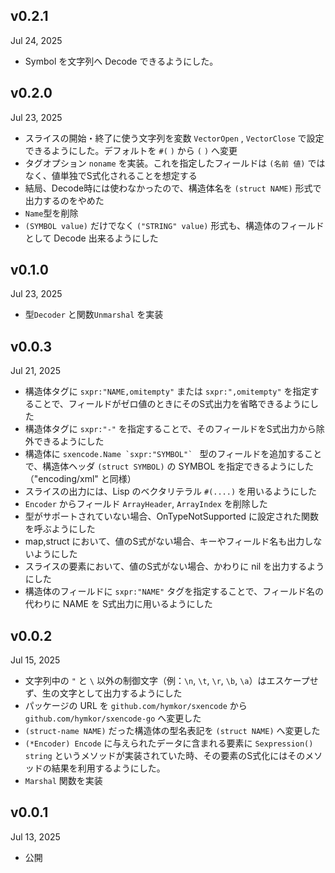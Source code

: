v0.2.1
------
Jul 24, 2025

- Symbol を文字列へ Decode できるようにした。

v0.2.0
------
Jul 23, 2025

- スライスの開始・終了に使う文字列を変数 `VectorOpen` , `VectorClose` で設定できるようにした。デフォルトを `#(` `)` から `(` `)` へ変更
- タグオプション `noname` を実装。これを指定したフィールドは `(名前 値)` ではなく、値単独でS式化されることを想定する
- 結局、Decode時には使わなかったので、構造体名を `(struct NAME)` 形式で出力するのをやめた
- `Name`型を削除
- `(SYMBOL value)` だけでなく `("STRING" value)` 形式も、構造体のフィールドとして Decode 出来るようにした

v0.1.0
-------
Jul 23, 2025

- 型`Decoder` と関数`Unmarshal` を実装

v0.0.3
------
Jul 21, 2025

- 構造体タグに `sxpr:"NAME,omitempty"` または `sxpr:",omitempty"` を指定することで、フィールドがゼロ値のときにそのS式出力を省略できるようにした
- 構造体タグに `sxpr:"-"` を指定することで、そのフィールドをS式出力から除外できるようにした
- 構造体に ``sxencode.Name `sxpr:"SYMBOL"` `` 型のフィールドを追加することで、構造体ヘッダ `(struct SYMBOL)` の SYMBOL を指定できるようにした（"encoding/xml" と同様）
- スライスの出力には、Lisp のベクタリテラル `#(....)` を用いるようにした
- `Encoder` からフィールド `ArrayHeader`, `ArrayIndex` を削除した
- 型がサポートされていない場合、OnTypeNotSupported に設定された関数を呼ぶようにした
- map,struct において、値のS式がない場合、キーやフィールド名も出力しないようにした
- スライスの要素において、値のS式がない場合、かわりに nil を出力するようにした
- 構造体のフィールドに `sxpr:"NAME"` タグを指定することで、フィールド名の代わりに NAME を S式出力に用いるようにした

v0.0.2
------
Jul 15, 2025

- 文字列中の `"` と `\` 以外の制御文字（例：`\n`, `\t`, `\r`, `\b`, `\a`）はエスケープせず、生の文字として出力するようにした
- パッケージの URL を `github.com/hymkor/sxencode` から `github.com/hymkor/sxencode-go` へ変更した
- `(struct-name NAME)` だった構造体の型名表記を `(struct NAME)` へ変更した
- `(*Encoder) Encode` に与えられたデータに含まれる要素に `Sexpression() string` というメソッドが実装されていた時、その要素のS式化にはそのメソッドの結果を利用するようにした。
- `Marshal` 関数を実装

v0.0.1
------
Jul 13, 2025

- 公開
